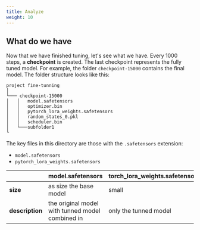 ```yaml
---
title: Analyze 
weight: 10
---
```


## What do we have
Now that we have finished tuning, let's see what we have. Every 1000 steps, a **checkpoint** is created. The last checkpoint represents the fully tuned model. For example, the folder `checkpoint-15000` contains the final model. The folder structure looks like this:


```
project fine-tunning
│
└─── checkpoint-15000
│   │   model.safetensors
│   │   optimizer.bin
│   │   pytorch_lora_weights.safetensors
│   │   random_states_0.pkl
│   │   scheduler.bin
│   └───subfolder1
└
```

The key files in this directory are those with the `.safetensors` extension:  

- `model.safetensors`  
- `pytorch_lora_weights.safetensors` 



|  | model.safetensors|torch_lora_weights.safetensors |
|--|--|--|
| **size** |as size the base model  |	small|
| **description**|the original model with tunned model combined in|	only the tunned model|


